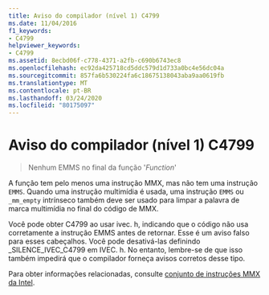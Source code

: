 ```yaml
---
title: Aviso do compilador (nível 1) C4799
ms.date: 11/04/2016
f1_keywords:
- C4799
helpviewer_keywords:
- C4799
ms.assetid: 8ecbd06f-c778-4371-a2fb-c690b6743ec8
ms.openlocfilehash: ec92da425718cd5ddc579d1d733a0bc4e56dc04a
ms.sourcegitcommit: 857fa6b530224fa6c18675138043aba9aa0619fb
ms.translationtype: MT
ms.contentlocale: pt-BR
ms.lasthandoff: 03/24/2020
ms.locfileid: "80175097"
---
```

# <a name="compiler-warning-level-1-c4799"></a>Aviso do compilador (nível 1) C4799

> Nenhum EMMS no final da função '*Function*'

A função tem pelo menos uma instrução MMX, mas não tem uma instrução `EMMS`. Quando uma instrução multimídia é usada, uma instrução `EMMS` ou `_mm_empty` intrínseco também deve ser usado para limpar a palavra de marca multimídia no final do código de MMX.

Você pode obter C4799 ao usar ivec. h, indicando que o código não usa corretamente a instrução EMMS antes de retornar. Esse é um aviso falso para esses cabeçalhos. Você pode desativá-las definindo _SILENCE_IVEC_C4799 em IVEC. h. No entanto, lembre-se de que isso também impedirá que o compilador forneça avisos corretos desse tipo.

Para obter informações relacionadas, consulte [conjunto de instruções MMX da Intel](../../assembler/inline/intel-s-mmx-instruction-set.md).
